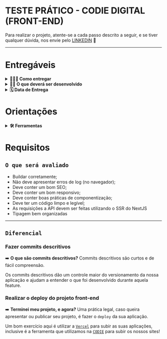 # TESTE PRÁTICO - CODIE DIGITAL (FRONT-END)

Para realizar o projeto, atente-se a cada passo descrito a seguir, e se tiver qualquer dúvida, nos envie pelo [LINKEDIN](_linkedin_) 🚀

---

# Entregáveis

<details>
  <summary>
    <strong>🤷🏽‍♀️ Como entregar</strong>
  </summary><br>

- **Envie o repositório do projeto concluído para este linkedin:** [Fernando-Codie](https://www.linkedin.com/in/fernando-maziero/)

</details>

<details>
  <summary>
    <strong>👨‍💻 O que deverá ser desenvolvido</strong>
  </summary><br>

Este site se trata de uma landing page que contém 3 seções, sendo elas um banner, listagem de produtos e uma seção de mídias sociais

</details>

<details>
  <summary>
    <strong>🗓 Data de Entrega</strong>
  </summary><br>
  
  - Serão `2` dias de projeto;

</details>

# Orientações

<details>
  <summary>
    <strong>🛠 Ferramentas</strong>
  </summary><br>
  
 - [TypeScript](https://www.typescriptlang.org/)
 - [Yup](https://www.npmjs.com/package/yup?activeTab=readme)
 - [PNPM](https://pnpm.io/installation)
 - [ReactJS](https://react.dev/)
 - [Axios](https://axios-http.com/docs/intro)
 - [NextJS](https://nextjs.org/)
 - [Swiper](https://swiperjs.com/demos)
 - [Dotenv](https://www.npmjs.com/package/dotenv)
 - [Toastify](https://www.npmjs.com/package/react-toastify)
 - [React-Hook-Form](https://react-hook-form.com/)
 - [Styled-Components](https://styled-components.com/)

</details>

# Requisitos

## `O que será avaliado`

- Buildar corretamente;
- Não deve apresentar erros de log (no navegador);
- Deve conter um bom SEO;
- Deve conter um bom responsivo;
- Deve conter boas práticas de componentização;
- Deve ter um código limpo e legível;
- As requisições a API devem ser feitas utilizando o SSR do NextJS
- Tipagem bem organizadas

---

## `Diferencial`

### Fazer commits descritivos

➡️ **O que são commits descritivos?** Commits descritivos são curtos e de fácil compreensão.

Os commits descritivos dão um controle maior do versionamento da nossa aplicação e ajudam a entender o que foi desenvolvido durante aquela feature.

### Realizar o deploy do projeto front-end

➡️ **Terminei meu projeto, e agora?** Uma prática legal, caso queira apresentar ou publicar seu projeto, é fazer o `deploy` da sua aplicação.

Um bom exercício aqui é utilizar a [`Vercel`](https://vercel.com/guides/deploying-react-with-vercel) para subir as suas aplicações, inclusive é a ferramenta que utilizamos na [`CODIE`](https://codie.com.br/) para subir os nossos sites!
